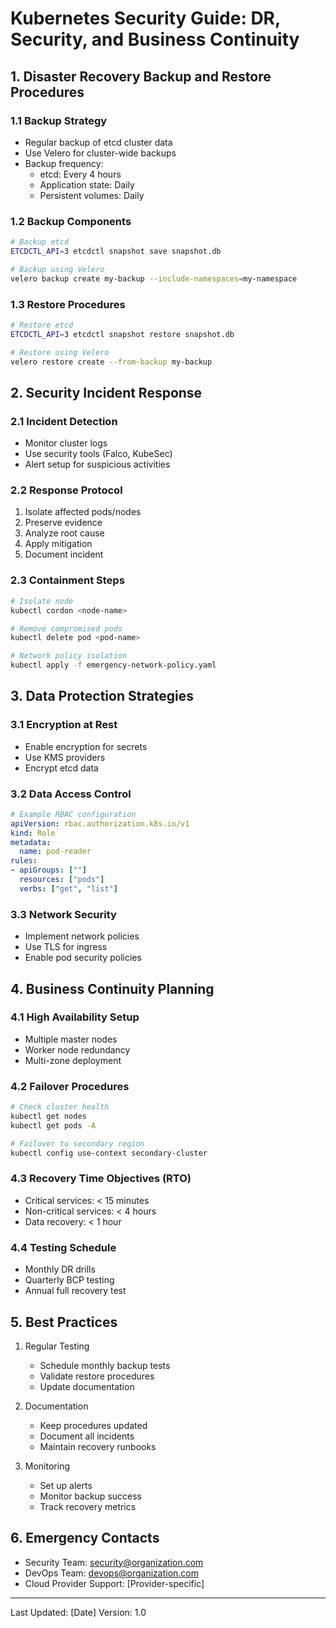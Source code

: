 # Kubernetes Security Guide: DR, Security, and Business Continuity

## 1. Disaster Recovery Backup and Restore Procedures

### 1.1 Backup Strategy
- Regular backup of etcd cluster data
- Use Velero for cluster-wide backups
- Backup frequency:
  - etcd: Every 4 hours
  - Application state: Daily
  - Persistent volumes: Daily

### 1.2 Backup Components
```bash
# Backup etcd
ETCDCTL_API=3 etcdctl snapshot save snapshot.db

# Backup using Velero
velero backup create my-backup --include-namespaces=my-namespace
```

### 1.3 Restore Procedures
```bash
# Restore etcd
ETCDCTL_API=3 etcdctl snapshot restore snapshot.db

# Restore using Velero
velero restore create --from-backup my-backup
```

## 2. Security Incident Response

### 2.1 Incident Detection
- Monitor cluster logs
- Use security tools (Falco, KubeSec)
- Alert setup for suspicious activities

### 2.2 Response Protocol
1. Isolate affected pods/nodes
2. Preserve evidence
3. Analyze root cause
4. Apply mitigation
5. Document incident

### 2.3 Containment Steps
```bash
# Isolate node
kubectl cordon <node-name>

# Remove compromised pods
kubectl delete pod <pod-name>

# Network policy isolation
kubectl apply -f emergency-network-policy.yaml
```

## 3. Data Protection Strategies

### 3.1 Encryption at Rest
- Enable encryption for secrets
- Use KMS providers
- Encrypt etcd data

### 3.2 Data Access Control
```yaml
# Example RBAC configuration
apiVersion: rbac.authorization.k8s.io/v1
kind: Role
metadata:
  name: pod-reader
rules:
- apiGroups: [""]
  resources: ["pods"]
  verbs: ["get", "list"]
```

### 3.3 Network Security
- Implement network policies
- Use TLS for ingress
- Enable pod security policies

## 4. Business Continuity Planning

### 4.1 High Availability Setup
- Multiple master nodes
- Worker node redundancy
- Multi-zone deployment

### 4.2 Failover Procedures
```bash
# Check cluster health
kubectl get nodes
kubectl get pods -A

# Failover to secondary region
kubectl config use-context secondary-cluster
```

### 4.3 Recovery Time Objectives (RTO)
- Critical services: < 15 minutes
- Non-critical services: < 4 hours
- Data recovery: < 1 hour

### 4.4 Testing Schedule
- Monthly DR drills
- Quarterly BCP testing
- Annual full recovery test

## 5. Best Practices

1. Regular Testing
   - Schedule monthly backup tests
   - Validate restore procedures
   - Update documentation

2. Documentation
   - Keep procedures updated
   - Document all incidents
   - Maintain recovery runbooks

3. Monitoring
   - Set up alerts
   - Monitor backup success
   - Track recovery metrics

## 6. Emergency Contacts

- Security Team: security@organization.com
- DevOps Team: devops@organization.com
- Cloud Provider Support: [Provider-specific]

---
Last Updated: [Date]
Version: 1.0
